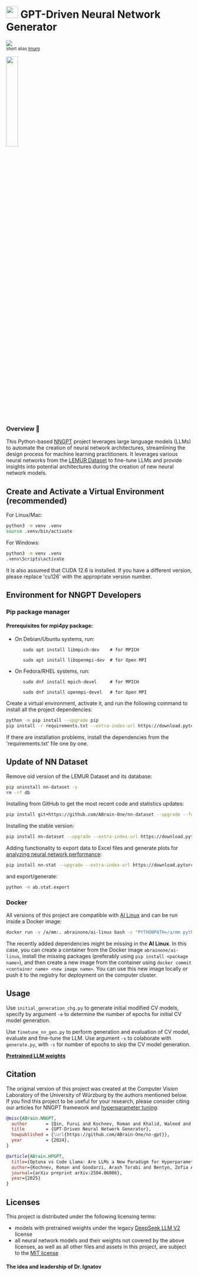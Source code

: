 # <img src='https://abrain.one/img/lemur-nn-icon-64x64.png' width='32px'/> GPT-Driven Neural Network Generator
<sub><a href='https://pypi.python.org/pypi/nn-gpt'><img src='https://img.shields.io/pypi/v/nn-gpt.svg'/></a><br/>
short alias  <a href='https://pypi.python.org/pypi/lmurg'>lmurg</a></sub>

<img src='https://abrain.one/img/lemur-nn-gen-whit.jpg' width='25%'/>

<h3>Overview 📖</h3>

This Python-based <a href='https://github.com/ABrain-One/nn-gpt'>NNGPT</a> project leverages large language models (LLMs) to automate the creation of neural network architectures, streamlining the design process for machine learning practitioners. It leverages various neural networks from the <a href="https://github.com/ABrain-One/nn-dataset">LEMUR Dataset</a> to fine-tune LLMs and provide insights into potential architectures during the creation of new neural network models.

## Create and Activate a Virtual Environment (recommended)
For Linux/Mac:
   ```bash
   python3 -m venv .venv
   source .venv/bin/activate
   ```
For Windows:
   ```bash
   python3 -m venv .venv
   .venv\Scripts\activate
   ```

It is also assumed that CUDA 12.6 is installed. If you have a different version, please replace 'cu126' with the appropriate version number.

## Environment for NNGPT Developers
### Pip package manager

#### Prerequisites for mpi4py package:
* On Debian/Ubuntu systems, run:
  
         sudo apt install libmpich-dev    # for MPICH
  
         sudo apt install libopenmpi-dev  # for Open MPI

* On Fedora/RHEL systems, run:
  
         sudo dnf install mpich-devel     # for MPICH
  
         sudo dnf install openmpi-devel   # for Open MPI
  
Create a virtual environment, activate it, and run the following command to install all the project dependencies:
```bash
python -m pip install --upgrade pip
pip install -r requirements.txt --extra-index-url https://download.pytorch.org/whl/cu126
```

If there are installation problems, install the dependencies from the 'requirements.txt' file one by one.

## Update of NN Dataset
Remove old version of the LEMUR Dataset and its database:
```bash
pip uninstall nn-dataset -y
rm -rf db
```
Installing from GitHub to get the most recent code and statistics updates:
```bash
pip install git+https://github.com/ABrain-One/nn-dataset --upgrade --force --extra-index-url https://download.pytorch.org/whl/cu126
```
Installing the stable version:
```bash
pip install nn-dataset --upgrade --extra-index-url https://download.pytorch.org/whl/cu126
```
Adding functionality to export data to Excel files and generate plots for <a href='https://github.com/ABrain-One/nn-stat'>analyzing neural network performance</a>:
```bash
pip install nn-stat --upgrade --extra-index-url https://download.pytorch.org/whl/cu126
```
and export/generate:
```bash
python -m ab.stat.export
```

### Docker
All versions of this project are compatible with <a href='https://hub.docker.com/r/abrainone/ai-linux' target='_blank'>AI Linux</a> and can be run inside a Docker image:
```bash
docker run -v /a/mm:. abrainone/ai-linux bash -c "PYTHONPATH=/a/mm python -m ab.gpt.train_n_eval"
```

The recently added dependencies might be missing in the <b>AI Linux</b>. In this case, you can create a container from the Docker image ```abrainone/ai-linux```, install the missing packages (preferably using ```pip install <package name>```), and then create a new image from the container using ```docker commit <container name> <new image name>```. You can use this new image locally or push it to the registry for deployment on the computer cluster.

## Usage

Use `initial_generation_chg.py` to generate initial modified CV models, specify by argument `-e` to determine the number of epochs for initial CV model generation.

Use `finetune_nn_gen.py` to perform generation and evaluation of CV model, evaluate and fine-tune the LLM. Use argument `-s` to colaborate with `generate.py`, with `-s` for number of epochs to skip the CV model generation.

<a href='https://huggingface.co/ABrain'><strong>Pretrained LLM weights</strong></a>

## Citation

The original version of this project was created at the Computer Vision Laboratory of the University of Würzburg by the authors mentioned below. If you find this project to be useful for your research, please consider citing our articles for NNGPT framework and <a target='_blank' href='https://arxiv.org/pdf/2504.06006'>hyperparameter tuning</a>:
```bibtex
@misc{ABrain.NNGPT,
  author       = {Qin, Furui and Kochnev, Roman and Khalid, Waleed and Goodarzi, Arash Torabi and Zhang, Xi and Dhameliya, Yashkumar Sanjaybhai and Ignatov, Dmitry and Timofte, Radu},
  title        = {GPT-Driven Neural Network Generator},
  howpublished = {\url{https://github.com/ABrain-One/nn-gpt}},
  year         = {2024},
}
```
```bibtex
@article{ABrain.HPGPT,
  title={Optuna vs Code Llama: Are LLMs a New Paradigm for Hyperparameter Tuning?},
  author={Kochnev, Roman and Goodarzi, Arash Torabi and Bentyn, Zofia Antonina and Ignatov, Dmitry and Timofte, Radu},
  journal={arXiv preprint arXiv:2504.06006},
  year={2025}
}
```
## Licenses

This project is distributed under the following licensing terms:
<ul><li>models with pretrained weights under the legacy <a href="https://github.com/ABrain-One/nn-dataset/blob/main/Doc/Licenses/LICENSE-DEEPSEEK-LLM-V2">DeepSeek LLM V2</a> license</li>
<li> all neural network models and their weights not covered by the above licenses, as well as all other files and assets in this project, are subject to the <a href="LICENSE">MIT license</a></li> 
</ul>

#### The idea and leadership of Dr. Ignatov
